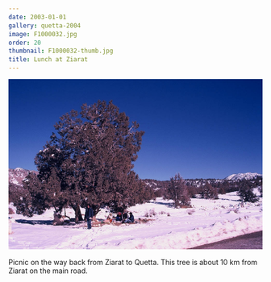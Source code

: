 ```yaml
---
date: 2003-01-01
gallery: quetta-2004
image: F1000032.jpg
order: 20
thumbnail: F1000032-thumb.jpg
title: Lunch at Ziarat
---
```


![Lunch at Ziarat](./F1000032.jpg)

Picnic on the way back from Ziarat to Quetta. This tree is about 10 km from Ziarat on the main road.